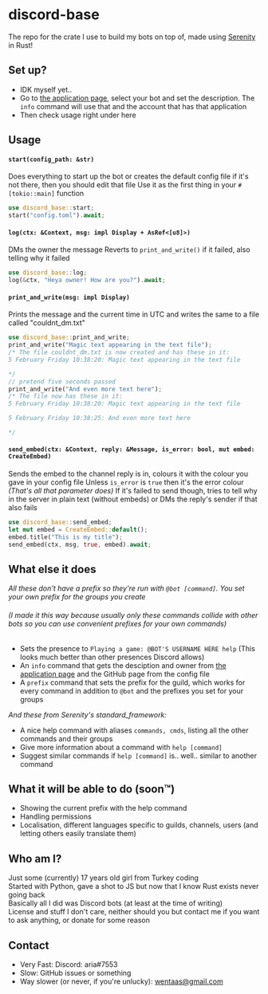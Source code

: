 # discord-base
The repo for the crate I use to build my bots on top of, made using [Serenity](https://github.com/serenity-rs/serenity) in Rust!  

## Set up?
- IDK myself yet..
- Go to [the application page](https://discord.com/developers/applications), select your bot and set the description. The `info` command will use that and the account that has that application
- Then check usage right under here

## Usage
#### `start(config_path: &str)`
Does everything to start up the bot
or creates the default config file if it's not there, then you should edit that file
Use it as the first thing in your `#[tokio::main]` function
```rust
use discord_base::start;
start("config.toml").await;
```
#### `log(ctx: &Context, msg: impl Display + AsRef<[u8]>)`
DMs the owner the message
Reverts to `print_and_write()` if it failed, also telling why it failed
```rust
use discord_base::log;
log(&ctx, "Heya owner! How are you?").await;
```
#### `print_and_write(msg: impl Display)`
Prints the message and the current time in UTC and writes the same to a file called "couldnt_dm.txt"
```rust
use discord_base::print_and_write;
print_and_write("Magic text appearing in the text file");
/* The file couldnt_dm.txt is now created and has these in it:
5 February Friday 10:38:20: Magic text appearing in the text file

*/
// pretend five seconds passed
print_and_write("And even more text here");
/* The file now has these in it:
5 February Friday 10:38:20: Magic text appearing in the text file

5 February Friday 10:38:25: And even more text here

*/
```
#### `send_embed(ctx: &Context, reply: &Message, is_error: bool, mut embed: CreateEmbed)`
Sends the embed to the channel reply is in, colours it with the colour you gave in your config file
Unless `is_error` is `true` then it's the error colour *(That's all that parameter does)*
If it's failed to send though, tries to tell why in the server in plain text (without embeds)
or DMs the reply's sender if that also fails
```rust
use discord_base::send_embed;
let mut embed = CreateEmbed::default();
embed.title("This is my title");
send_embed(ctx, msg, true, embed).await;
```

## What else it does
*All these don't have a prefix so they're run with `@bot [command]`. You set your own prefix for the groups you create*  
###### *(I made it this way because usually only these commands collide with other bots so you can use convenient prefixes for your own commands)*
- Sets the presence to `Playing a game: @BOT'S USERNAME HERE help` (This looks much better than other presences Discord allows)
- An `info` command that gets the desciption and owner from [the application page](https://discord.com/developers/applications) and the GitHub page from the config file
- A `prefix` command that sets the prefix for the guild, which works for every command in addition to `@bot` and the prefixes you set for your groups

*And these from Serenity's standard_framework:*
- A nice help command with aliases `commands, cmds`, listing all the other commands and their groups
- Give more information about a command with `help [command]`
- Suggest similar commands if `help [command]` is.. well.. similar to another command

## What it will be able to do (soon™)
- Showing the current prefix with the help command
- Handling permissions
- Localisation, different languages specific to guilds, channels, users (and letting others easily translate them)

## Who am I?
Just some (currently) 17 years old girl from Turkey coding  
Started with Python, gave a shot to JS but now that I know Rust exists never going back  
Basically all I did was Discord bots (at least at the time of writing)  
License and stuff I don't care, neither should you but contact me if you want to ask anything, or donate for some reason

## Contact
- Very Fast: Discord: aria#7553
- Slow: GitHub issues or something
- Way slower (or never, if you're unlucky): wentaas@gmail.com
